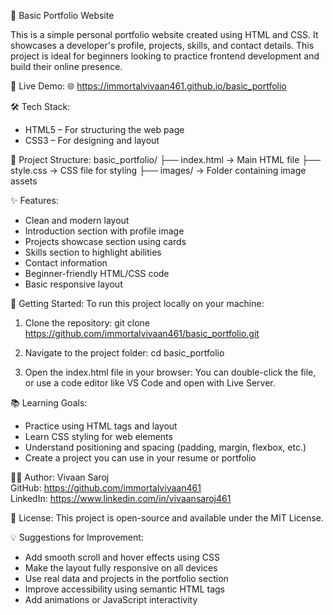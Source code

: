 💼 Basic Portfolio Website

This is a simple personal portfolio website created using HTML and CSS. It showcases a developer's profile, projects, skills, and contact details. This project is ideal for beginners looking to practice frontend development and build their online presence.

🔗 Live Demo:
🌐 https://immortalvivaan461.github.io/basic_portfolio

🛠️ Tech Stack:
- HTML5 – For structuring the web page
- CSS3 – For designing and layout

📁 Project Structure:
basic_portfolio/
├── index.html         → Main HTML file
├── style.css          → CSS file for styling
├── images/            → Folder containing image assets

✨ Features:
- Clean and modern layout
- Introduction section with profile image
- Projects showcase section using cards
- Skills section to highlight abilities
- Contact information
- Beginner-friendly HTML/CSS code
- Basic responsive layout

🚀 Getting Started:
To run this project locally on your machine:

1. Clone the repository:
   git clone https://github.com/immortalvivaan461/basic_portfolio.git

2. Navigate to the project folder:
   cd basic_portfolio

3. Open the index.html file in your browser:
   You can double-click the file, or use a code editor like VS Code and open with Live Server.

📚 Learning Goals:
- Practice using HTML tags and layout
- Learn CSS styling for web elements
- Understand positioning and spacing (padding, margin, flexbox, etc.)
- Create a project you can use in your resume or portfolio

🧑‍💻 Author:
Vivaan Saroj  
GitHub: https://github.com/immortalvivaan461  
LinkedIn: https://www.linkedin.com/in/vivaansaroj461

📄 License:
This project is open-source and available under the MIT License.

💡 Suggestions for Improvement:
- Add smooth scroll and hover effects using CSS
- Make the layout fully responsive on all devices
- Use real data and projects in the portfolio section
- Improve accessibility using semantic HTML tags
- Add animations or JavaScript interactivity
